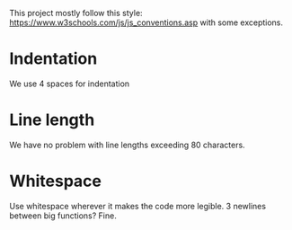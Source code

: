 This project mostly follow this style: https://www.w3schools.com/js/js_conventions.asp
with some exceptions.

# Indentation
We use 4 spaces for indentation

# Line length
We have no problem with line lengths exceeding 80 characters.

# Whitespace
Use whitespace wherever it makes the code more legible. 3 newlines between big functions? Fine.
